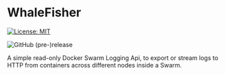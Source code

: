 # WhaleFisher

[![License: MIT](https://img.shields.io/badge/License-MIT-yellow.svg)](./LICENSE)

![GitHub (pre-)release](https://img.shields.io/badge/pre--release-0.9.1-blue.svg)

A simple read-only Docker Swarm Logging Api, to export or stream logs to HTTP from containers across different nodes inside a Swarm.
